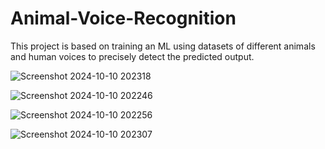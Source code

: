 # Animal-Voice-Recognition
This project is based on training an ML using datasets of different animals and human voices to precisely detect the predicted output.


![Screenshot 2024-10-10 202318](https://github.com/user-attachments/assets/c1506ef3-3ba6-42c6-9871-4a02d5733c5c)


![Screenshot 2024-10-10 202246](https://github.com/user-attachments/assets/1c255d4f-127e-4a72-9f61-f05403fafed8)


![Screenshot 2024-10-10 202256](https://github.com/user-attachments/assets/1d74e4ac-c609-4e78-be62-f6def8fdbc68)


![Screenshot 2024-10-10 202307](https://github.com/user-attachments/assets/e0141071-734c-427f-904c-bb16a5413dd1)
